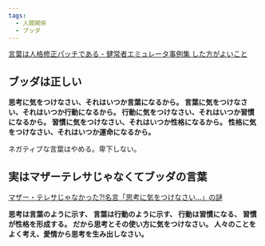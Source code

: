 ```yaml
---
tags:
  - 人間関係
  - ブッダ
---
```

[言葉は人格修正パッチである - 健常者エミュレータ事例集 した方がよいこと](https://healthy-person-emulator.org/archives/26852)

## ブッダは正しい

**思考に気をつけなさい、それはいつか言葉になるから。
言葉に気をつけなさい、それはいつか行動になるから。
行動に気をつけなさい、それはいつか習慣になるから。
習慣に気をつけなさい、それはいつか性格になるから。
性格に気をつけなさい、それはいつか運命になるから。**

ネガティブな言葉はやめる。卑下しない。

## 実はマザーテレサじゃなくてブッダの言葉 
[マザー・テレサじゃなかった⁈名言「思考に気をつけなさい…」の謎](http://blog.blueeli.jp/kakugen/)

**思考は言葉のように示す、
言葉は行動のように示す、
行動は習慣になる、
習慣が性格を形成する。
だから思考とその使い方に気をつけなさい。
人々のことをよく考え、愛情から思考を生み出しなさい。**

